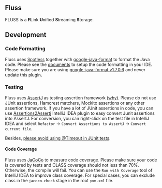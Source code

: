 Fluss
----

FLUSS is a **FL**ink **U**nified **S**treaming **S**torage.

## Development

### Code Formatting

Fluss uses [Spotless](https://github.com/diffplug/spotless/tree/main/plugin-maven) together with [google-java-format](https://github.com/google/google-java-format) to format the Java code.
Please see the [documents](https://nightlies.apache.org/flink/flink-docs-master/docs/flinkdev/ide_setup/#code-formatting) to setup the code formatting in your IDE. Please make sure you are using [google-java-format v1.7.0.6](https://plugins.jetbrains.com/plugin/8527-google-java-format/versions/stable/115957) and never update this plugin.

### Testing

Fluss uses [AssertJ](https://assertj.github.io/doc/) as testing assertion framework ([why](https://flink.apache.org/how-to-contribute/code-style-and-quality-common/#tooling)). Please do not use JUnit assertions, Hamcrest matchers, Mockito assertions or any other assertion framework.
If you have a lot of JUnit assertions in code, you can use [Assertions2Assertj](https://plugins.jetbrains.com/plugin/10345-assertions2assertj) IntelliJ IDEA plugin to easy convert Junit assertions into AssertJ.
For conversion, you can right-click on the test file in IntelliJ IDEA and select `Refactor` -> `Convert Assertions to AssertJ` -> `Convert current file`.

Besides, [please avoid using @Timeout in JUnit tests](https://flink.apache.org/how-to-contribute/code-style-and-quality-common/#avoid-timeouts-in-junit-tests).

#### Code Coverage

Fluss uses [JaCoCo](https://www.eclemma.org/jacoco/) to measure code coverage. Please make sure your code is covered by tests and CLASS coverage should not less than 70%.
Otherwise, the compile will fail. You can use the `Run with Coverage` tool of IntelliJ IDEA to improve class coverage.
For special cases, you can exclude class in the `jacoco-check` stage in the root `pom.xml` file.
